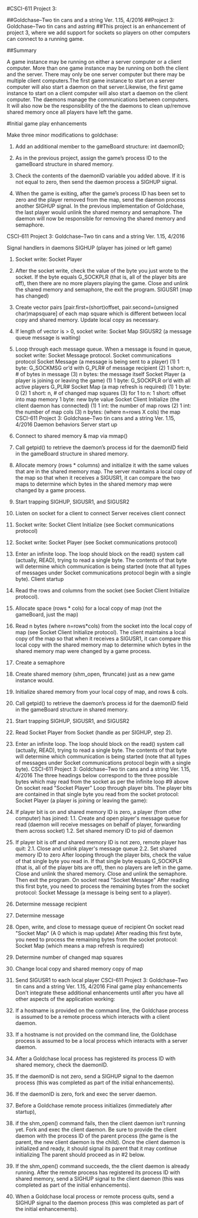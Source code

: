 #CSCI-611 Project 3: 

##Goldchase–Two tin cans and a string Ver. 1.15, 4/2016
##Project 3: Goldchase–Two tin cans and astring
##This project is an enhancement of project 3, where we add support for sockets so players on other computers can connect to a running game.

##Summary

A game instance may be running on either a server computer or a client computer. More than one game instance may be running on both the client and the server. There may only be one
server computer but there may be multiple client computers.The first game instance to start on a server computer will also start a daemon on that server.Likewise, the first game instance to start on a client computer will also start a daemon on the client computer. The daemons manage the communications between computers. It will also now
be the responsibility of the the daemons to clean up/remove shared memory once all players have left the game.

#Initial game play enhancements

Make three minor modifications to goldchase:

1. Add an additional member to the gameBoard structure:
int daemonID;

2. As in the previous project, assign the game’s process ID to the gameBoard structure in
shared memory.

3. Check the contents of the daemonID variable you added above. If it is not equal to zero,
then send the daemon process a SIGHUP signal.

4. When the game is exiting, after the game’s process ID has been set to zero and the player
removed from the map, send the daemon process another SIGHUP signal. In the previous
implementation of Goldchase, the last player would unlink the shared memory and
semaphore. The daemon will now be responsible for removing the shared memory and
semaphore.

CSCI-611 Project 3: Goldchase–Two tin cans and a string Ver. 1.15, 4/2016

Signal handlers in daemons
SIGHUP (player has joined or left game)

1. Socket write: Socket Player

2. After the socket write, check the value of the byte you just wrote to the socket. If the byte
equals G_SOCKPLR (that is, all of the player bits are off), then there are no more players
playing the game. Close and unlink the shared memory and semaphore, the exit the
program.
SIGUSR1 (map has changed)

1. Create vector pairs
[pair.first=(short)offset, pair.second=(unsigned char)mapsquare]
of each map square which is different between local copy and shared memory. Update local
copy as necessary.
2. If length of vector is > 0, socket write: Socket Map
SIGUSR2 (a message queue message is waiting)
1. Loop through each message queue. When a message is found in queue, socket write:
Socket Message protocol.
Socket communications protocol
Socket Message (a message is being sent to a player)
(1) 1 byte: G_SOCKMSG or’d with G_PLR# of message recipient
(2) 1 short: n, # of bytes in message
(3) n bytes: the message itself
Socket Player (a player is joining or leaving the game)
(1) 1 byte: G_SOCKPLR or’d with all active players G_PLR#
Socket Map (a map refresh is required)
(1) 1 byte: 0
(2) 1 short: n, # of changed map squares
(3) for 1 to n:
1 short: offset into map memory
1 byte: new byte value
Socket Client Initialize (the client daemon has connected)
(1) 1 int: the number of map rows
(2) 1 int: the number of map cols
(3) n bytes: (where n=rows X cols) the map
CSCI-611 Project 3: Goldchase–Two tin cans and a string Ver. 1.15, 4/2016
Daemon behaviors
Server start up
1. Connect to shared memory & map via mmap()
2. Call getpid() to retrieve the daemon’s process id for the daemonID field in the
gameBoard structure in shared memory.
3. Allocate memory (rows * columns) and initialize it with the same values that are in the
shared memory map. The server maintains a local copy of the map so that when it receives
a SIGUSR1, it can compare the two maps to determine which bytes in the shared memory
map were changed by a game process.
4. Start trapping SIGHUP, SIGUSR1, and SIGUSR2
5. Listen on socket for a client to connect
Server receives client connect
1. Socket write: Socket Client Initialize (see Socket communications protocol)
2. Socket write: Socket Player (see Socket communications protocol)
3. Enter an infinite loop. The loop should block on the read() system call (actually, READ),
trying to read a single byte. The contents of that byte will determine which communication is
being started (note that all types of messages under Socket communications protocol
begin with a single byte).
Client startup
1. Read the rows and columns from the socket (see Socket Client Initialize protocol).
2. Allocate space (rows * cols) for a local copy of map (not the gameBoard, just the map)
3. Read n bytes (where n=rows*cols) from the socket into the local copy of map (see Socket
Client Initialize protocol). The client maintains a local copy of the map so that when it
receives a SIGUSR1, it can compare this local copy with the shared memory map to
determine which bytes in the shared memory map were changed by a game process.
4. Create a semaphore
5. Create shared memory (shm_open, ftruncate) just as a new game instance would.
6. Initialize shared memory from your local copy of map, and rows & cols.
7. Call getpid() to retrieve the daemon’s process id for the daemonID field in the
gameBoard structure in shared memory.
8. Start trapping SIGHUP, SIGUSR1, and SIGUSR2
9. Read Socket Player from Socket (handle as per SIGHUP, step 2).
10. Enter an infinite loop. The loop should block on the read() system call (actually, READ),
trying to read a single byte. The contents of that byte will determine which communication is
being started (note that all types of messages under Socket communications protocol
begin with a single byte).
CSCI-611 Project 3: Goldchase–Two tin cans and a string Ver. 1.15, 4/2016
The three headings below correspond to the three possible bytes
which may read from the socket as per the infinite loop #9 above
On socket read "Socket Player"
Loop through player bits. The player bits are contained in that single byte you read from the
socket protocol: Socket Player (a player is joining or leaving the game):
1. If player bit is on and shared memory ID is zero, a player (from other computer) has joined:
1.1. Create and open player's message queue for read (daemon will receive messages
on behalf of player, forwarding them across socket)
1.2. Set shared memory ID to pid of daemon
2. If player bit is off and shared memory ID is not zero, remote player has quit:
2.1. Close and unlink player's message queue
2.2. Set shared memory ID to zero
After looping through the player bits, check the value of that single byte you read in. If that
single byte equals G_SOCKPLR (that is, all of the player bits are off), then no players are left in
the game. Close and unlink the shared memory. Close and unlink the semaphore. Then exit
the program.
On socket read "Socket Message"
After reading this first byte, you need to process the remaining bytes from the socket protocol:
Socket Message (a message is being sent to a player).
1. Determine message recipient
2. Determine message
3. Open, write, and close to message queue of recipient
On socket read "Socket Map" (A 0 which is map update)
After reading this first byte, you need to process the remaining bytes from the socket protocol:
Socket Map (which means a map refresh is required)
1. Determine number of changed map squares
2. Change local copy and shared memory copy of map
3. Send SIGUSR1 to each local player
CSCI-611 Project 3: Goldchase–Two tin cans and a string Ver. 1.15, 4/2016
Final game play enhancements
Don’t integrate these additional enhancements until after you have all other aspects of the
application working:
1. If a hostname is provided on the command line, the Goldchase process is assumed to be a
remote process which interacts with a client daemon.
2. If a hostname is not provided on the command line, the Goldchase process is assumed to
be a local process which interacts with a server daemon.
3. After a Goldchase local process has registered its process ID with shared memory, check
the daemonID.
1. If the daemonID is not zero, send a SIGHUP signal to the daemon process (this was
completed as part of the initial enhancements).
2. If the daemonID is zero, fork and exec the server daemon.
4. Before a Goldchase remote process initializes (immediately after startup),
1. if the shm_open() command fails, then the client daemon isn’t running yet. Fork and
exec the client daemon. Be sure to provide the client daemon with the process ID of the
parent process (the game is the parent, the new client daemon is the child). Once the
client daemon is initialized and ready, it should signal its parent that it may continue
initializing The parent should proceed as in #2 below.
2. If the shm_open() command succeeds, the the client daemon is already running.
After the remote process has registered its process ID with shared memory, send a
SIGHUP signal to the client daemon (this was completed as part of the initial
enhancements).
5. When a Goldchase local process or remote process quits, send a SIGHUP signal to the
daemon process (this was completed as part of the initial enhancements).
